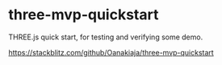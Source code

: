 # three-mvp-quickstart

THREE.js quick start, for testing and verifying some demo.

https://stackblitz.com/github/Oanakiaja/three-mvp-quickstart